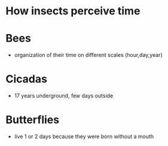 # How insects perceive time

# Bees
- organization of their time on different scales (hour,day,year)

# Cicadas
- 17 years underground, few days outside

# Butterflies
- live 1 or 2 days because they were born without a mouth

# 
